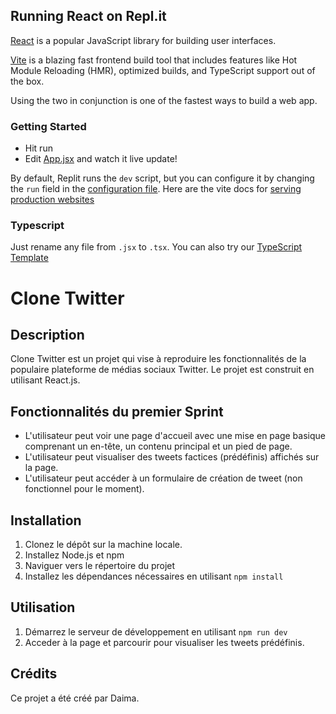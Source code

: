 ## Running React on Repl.it

[React](https://reactjs.org/) is a popular JavaScript library for building user interfaces.

[Vite](https://vitejs.dev/) is a blazing fast frontend build tool that includes features like Hot Module Reloading (HMR), optimized builds, and TypeScript support out of the box.

Using the two in conjunction is one of the fastest ways to build a web app.

### Getting Started
- Hit run
- Edit [App.jsx](#src/App.jsx) and watch it live update!

By default, Replit runs the `dev` script, but you can configure it by changing the `run` field in the [configuration file](#.replit). Here are the vite docs for [serving production websites](https://vitejs.dev/guide/build.html)

### Typescript

Just rename any file from `.jsx` to `.tsx`. You can also try our [TypeScript Template](https://replit.com/@replit/React-TypeScript)


<!-- Readme du projet-->


# Clone Twitter

## Description
Clone Twitter est un projet qui vise à reproduire les fonctionnalités de la populaire plateforme de médias sociaux Twitter. Le projet est construit en utilisant React.js.

## Fonctionnalités du premier Sprint
- L'utilisateur peut voir une page d'accueil avec une mise en page basique comprenant un en-tête, un contenu principal et un pied de page.
- L'utilisateur peut visualiser des tweets factices (prédéfinis) affichés sur la page.
- L'utilisateur peut accéder à un formulaire de création de tweet (non fonctionnel pour le moment).


## Installation
1. Clonez le dépôt sur la machine locale.
2. Installez Node.js et npm
3. Naviguer vers le répertoire du projet
4. Installez les dépendances nécessaires en utilisant `npm install`

## Utilisation
1. Démarrez le serveur de développement en utilisant `npm run dev`
2. Acceder à la page et parcourir pour visualiser les tweets prédéfinis.

## Crédits
Ce projet a été créé par Daima.